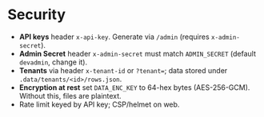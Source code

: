 # Security
- **API keys** header `x-api-key`. Generate via `/admin` (requires `x-admin-secret`).
- **Admin Secret** header `x-admin-secret` must match `ADMIN_SECRET` (default `devadmin`, change it).
- **Tenants** via header `x-tenant-id` or `?tenant=`; data stored under `.data/tenants/<id>/rows.json`.
- **Encryption at rest** set `DATA_ENC_KEY` to 64-hex bytes (AES-256-GCM). Without this, files are plaintext.
- Rate limit keyed by API key; CSP/helmet on web.
